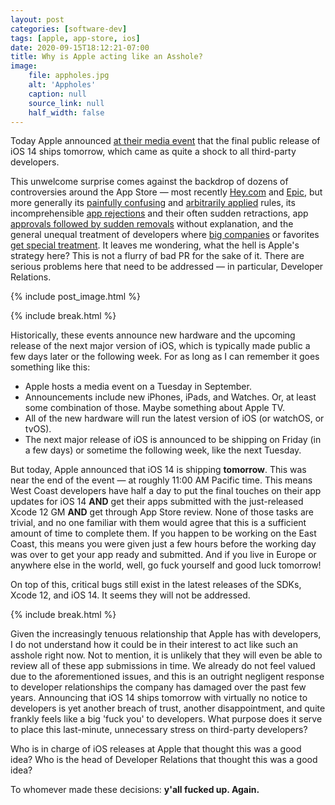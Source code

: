 ```yaml
---
layout: post
categories: [software-dev]
tags: [apple, app-store, ios]
date: 2020-09-15T18:12:21-07:00
title: Why is Apple acting like an Asshole?
image:
    file: appholes.jpg
    alt: 'Appholes'
    caption: null
    source_link: null
    half_width: false
---
```


Today Apple announced [at their media event](https://www.apple.com/apple-events/september-2020/) that the final public release of iOS 14 ships tomorrow, which came as quite a shock to all third-party developers.

<!--excerpt-->

This unwelcome surprise comes against the backdrop of dozens of controversies around the App Store &mdash; most recently [Hey.com](https://www.theverge.com/2020/6/16/21293419/hey-apple-rejection-ios-app-store-dhh-gangsters-antitrust) and [Epic](https://daringfireball.net/linked/2020/08/28/apple-terminates-epic-games-account), but more generally its [painfully confusing](https://marco.org/2020/09/11/app-review-changes) and [arbitrarily applied](https://inessential.com/2020/05/10/heads_up_to_rss_reader_authors) rules, its incomprehensible [app rejections](https://mjtsai.com/blog/tag/rejection/) and their often sudden retractions, app [approvals followed by sudden removals](https://www.macrumors.com/2016/03/07/flexbright-adjust-display-temperature/) without explanation, and the general unequal treatment of developers where [big companies](https://gizmodo.com/researchers-uber-s-ios-app-had-secret-permissions-that-1819177235) or favorites [get special treatment](https://mjtsai.com/blog/2019/02/27/bbedit-12-6-to-return-to-the-mac-app-store/). It leaves me wondering, what the hell is Apple's strategy here? This is not a flurry of bad PR for the sake of it. There are serious problems here that need to be addressed &mdash; in particular, Developer Relations.

{% include post_image.html %}

{% include break.html %}

Historically, these events announce new hardware and the upcoming release of the next major version of iOS, which is typically made public a few days later or the following week. For as long as I can remember it goes something like this:

- Apple hosts a media event on a Tuesday in September.
- Announcements include new iPhones, iPads, and Watches. Or, at least some combination of those. Maybe something about Apple TV.
- All of the new hardware will run the latest version of iOS (or watchOS, or tvOS).
- The next major release of iOS is announced to be shipping on Friday (in a few days) or sometime the following week, like the next Tuesday.

But today, Apple announced that iOS 14 is shipping **tomorrow**. This was near the end of the event &mdash; at roughly 11:00 AM Pacific time. This means West Coast developers have half a day to put the final touches on their app updates for iOS 14 **AND** get their apps submitted with the just-released Xcode 12 GM **AND** get through App Store review. None of those tasks are trivial, and no one familiar with them would agree that this is a sufficient amount of time to complete them. If you happen to be working on the East Coast, this means you were given just a few hours before the working day was over to get your app ready and submitted. And if you live in Europe or anywhere else in the world, well, go fuck yourself and good luck tomorrow!

On top of this, critical bugs still exist in the latest releases of the SDKs, Xcode 12, and iOS 14. It seems they will not be addressed.

{% include break.html %}

Given the increasingly tenuous relationship that Apple has with developers, I do not understand how it could be in their interest to act like such an asshole right now. Not to mention, it is unlikely that they will even be able to review all of these app submissions in time. We already do not feel valued due to the aforementioned issues, and this is an outright negligent response to developer relationships the company has damaged over the past few years. Announcing that iOS 14 ships tomorrow with virtually no notice to developers is yet another breach of trust, another disappointment, and quite frankly feels like a big 'fuck you' to developers. What purpose does it serve to place this last-minute, unnecessary stress on third-party developers?

Who is in charge of iOS releases at Apple that thought this was a good idea? Who is the head of Developer Relations that thought this was a good idea?

To whomever made these decisions: **y'all fucked up. Again.**
